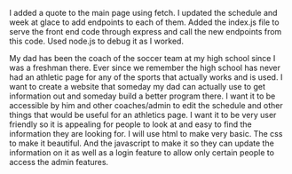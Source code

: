 I added a quote to the main page using fetch. I updated the schedule and week at glace to add endpoints to each of them. Added the index.js file to serve the front end code through express and call the new endpoints from this code. Used node.js to debug it as I worked. 



My dad has been the coach of the soccer team at my high school since I was a freshman there. Ever since we remember the high school has never had an athletic page for any of the sports that actually works and is used. I want to create a website that someday my dad can actually use to get information out and someday build a better program there. I want it to be accessible by him and other coaches/admin to edit the schedule and other things that would be useful for an athletics page. I want it to be very user friendly so it is appealing for people to look at and easy to find the information they are looking for. I will use html to make very basic. The css to make it beautiful. And the javascript to make it so they can update the information on it as well as a login feature to allow only certain people to access the admin features.
